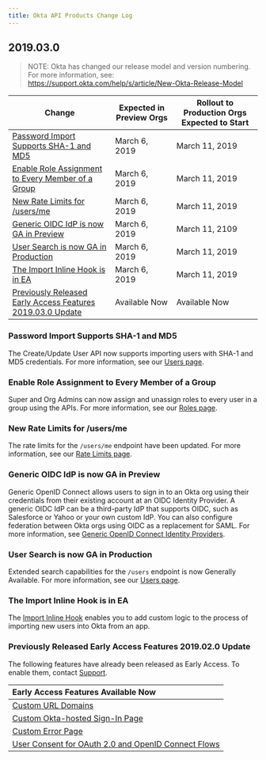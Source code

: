 ```yaml
---
title: Okta API Products Change Log
---
```


## 2019.03.0

> NOTE: Okta has changed our release model and version numbering. For more information, see: <https://support.okta.com/help/s/article/New-Okta-Release-Model>

| Change                                      | Expected in Preview Orgs | Rollout to Production Orgs Expected to Start |
|-----------------------------------------------------------------------------------------------------------------------|--------------------------|----------------------------------------------|
| [Password Import Supports SHA-1 and MD5](#password-import-supports-sha-1-and-md5)                       | March 6, 2019  | March 11, 2019 |
| [Enable Role Assignment to Every Member of a Group](#enable-role-assignment-to-every-member-of-a-group) | March 6, 2019  | March 11, 2019 |
| [New Rate Limits for /users/me](#new-rate-limits-for-usersme)                                         | March 6, 2019  | March 11, 2019 |
| [Generic OIDC IdP is now GA in Preview](#generic-oidc-idp-is-now-ga-in-preview)                         | March 6, 2019  | March 11, 2109 |
| [User Search is now GA in Production](#user-search-is-now-ga-in-production)                             | March 6, 2019  | March 11, 2019 |
| [The Import Inline Hook is in EA](#the-import-inline-hook-is-in-ea)                                     | March 6, 2019  | March 11, 2019 |
| [Previously Released Early Access Features 2019.03.0 Update](#previously-released-early-access-features-2019010-update) | Available Now   | Available Now  |

### Password Import Supports SHA-1 and MD5

The Create/Update User API now supports importing users with SHA-1 and MD5 credentials. For more information, see our [Users page](/docs/api/resources/users#hashed-password-object). <!--OKTA-204369 and OKTA-201688-->

### Enable Role Assignment to Every Member of a Group

Super and Org Admins can now assign and unassign roles to every user in a group using the APIs. For more information, see our [Roles page](/docs/api/resources/roles#assign-role-to-group). <!--OKTA-207759 and OKTA-207768-->

### New Rate Limits for /users/me

The rate limits for the `/users/me` endpoint have been updated. For more information, see our [Rate Limits page](/docs/api/getting_started/rate-limits#org-wide-rate-limits-legacy-orgs). <!--OKTA-205776-->

### Generic OIDC IdP is now GA in Preview

Generic OpenID Connect allows users to sign in to an Okta org using their credentials from their existing account at an OIDC Identity Provider. A generic OIDC IdP can be a third-party IdP that supports OIDC, such as Salesforce or Yahoo or your own custom IdP. You can also configure federation between Okta orgs using OIDC as a replacement for SAML. For more information, see [Generic OpenID Connect Identity Providers](/authentication-guide/generic-oidc/). <!--OKTA-202447-->

### User Search is now GA in Production

Extended search capabilities for the `/users` endpoint is now Generally Available. For more information, see our [Users page](/docs/api/resources/users#list-users-with-search). <!--OKTA-210189-->

### The Import Inline Hook is in EA

The [Import Inline Hook](/use_cases/inline_hooks/import_hook/import_hook) enables you to add custom logic to the process of importing new users into Okta from an app. <!--OKTA-211788-->

### Previously Released Early Access Features 2019.02.0 Update

The following features have already been released as Early Access. To enable them, contact [Support](https://support.okta.com/help/open_case).

| Early Access Features Available Now
| :------------------------------------------------- |
| [Custom URL Domains](#custom-url-domains-are-in-early-access)|
| [Custom Okta-hosted Sign-In Page](#custom-okta-hosted-sign-in-page-is-in-early-access)|
| [Custom Error Page](#custom-error-page-is-in-early-access)|
| [User Consent for OAuth 2.0 and OpenID Connect Flows](#user-consent-for-oauth-20-and-openid-connect-flows-in-early-availability-ea) |
